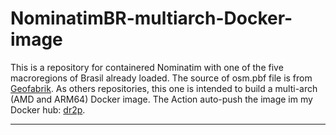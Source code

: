 # NominatimBR-multiarch-Docker-image
This is a repository for containered Nominatim with one of the five macroregions of Brasil already loaded. The source of osm.pbf file is from [Geofabrik](https://download.geofabrik.de/south-america/brazil.html).
As others repositories, this one is intended to build a multi-arch (AMD and ARM64) Docker image. 
The Action auto-push the image im my Docker hub: [dr2p](https://hub.docker.com/u/dr2p).

____________________________________________
